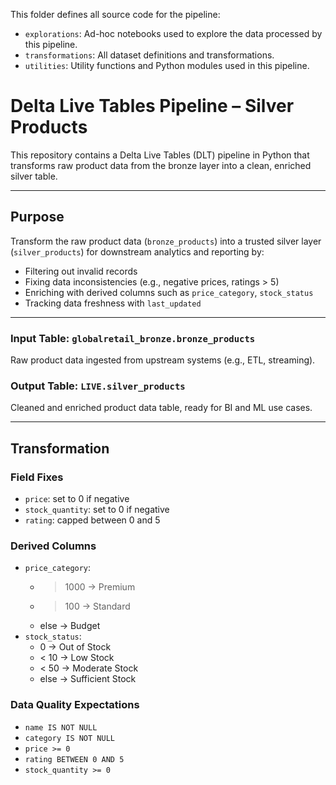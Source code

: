 This folder defines all source code for the pipeline:

- `explorations`: Ad-hoc notebooks used to explore the data processed by this pipeline.
- `transformations`: All dataset definitions and transformations.
- `utilities`: Utility functions and Python modules used in this pipeline.

# Delta Live Tables Pipeline – Silver Products

This repository contains a Delta Live Tables (DLT) pipeline in Python that transforms raw product data from the bronze layer into a clean, enriched silver table.

---

## Purpose

Transform the raw product data (`bronze_products`) into a trusted silver layer (`silver_products`) for downstream analytics and reporting by:
- Filtering out invalid records
- Fixing data inconsistencies (e.g., negative prices, ratings > 5)
- Enriching with derived columns such as `price_category`, `stock_status`
- Tracking data freshness with `last_updated`

---
### Input Table: `globalretail_bronze.bronze_products`
Raw product data ingested from upstream systems (e.g., ETL, streaming).

### Output Table: `LIVE.silver_products`
Cleaned and enriched product data table, ready for BI and ML use cases.

---
## Transformation

### Field Fixes
- `price`: set to 0 if negative
- `stock_quantity`: set to 0 if negative
- `rating`: capped between 0 and 5

### Derived Columns
- `price_category`:  
  - > 1000 → Premium  
  - > 100 → Standard  
  - else → Budget
- `stock_status`:  
  - 0 → Out of Stock  
  - < 10 → Low Stock  
  - < 50 → Moderate Stock  
  - else → Sufficient Stock

### Data Quality Expectations
- `name IS NOT NULL`
- `category IS NOT NULL`
- `price >= 0`
- `rating BETWEEN 0 AND 5`
- `stock_quantity >= 0`
